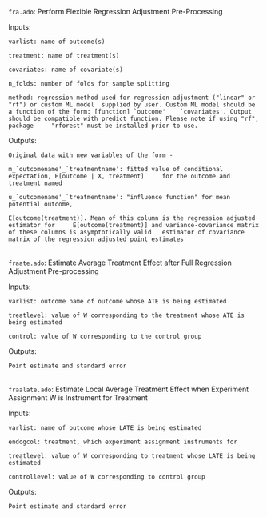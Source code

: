 `fra.ado`: Perform Flexible Regression Adjustment Pre-Processing

Inputs:

	varlist: name of outcome(s)
	
	treatment: name of treatment(s)
	
	covariates: name of covariate(s)
	
	n_folds: number of folds for sample splitting
	
	method: regression method used for regression adjustment ("linear" or "rf") or custom ML model 	supplied by user. Custom ML model should be a function of the form: [function] `outcome' 	`covariates'. Output should be compatible with predict function. Please note if using "rf", package 	"rforest" must be installed prior to use.	
	
Outputs:

	Original data with new variables of the form - 
	
	m_`outcomename'_`treatmentname': fitted value of conditional expectation, E[outcome | X, treatment] 	for the outcome and treatment named
	
	u_`outcomename'_`treatmentname': "influence function" for mean potential outcome,
	
	E[outcome(treatment)]. Mean of this column is the regression adjusted estimator for 	E[outcome(treatment)] and variance-covariance matrix of these columns is asymptotically valid 	estimator of covariance matrix of the regression adjusted point estimates
	
\
`fraate.ado`: Estimate Average Treatment Effect after Full Regression Adjustment Pre-processing

Inputs:

	varlist: outcome name of outcome whose ATE is being estimated
	
	treatlevel: value of W corresponding to the treatment whose ATE is being estimated
	
	control: value of W corresponding to the control group
	

Outputs:

	Point estimate and standard error


\
`fraalate.ado`: Estimate Local Average Treatment Effect when Experiment Assignment W is Instrument for Treatment

Inputs:

	varlist: name of outcome whose LATE is being estimated
	
	endogcol: treatment, which experiment assignment instruments for
	
	treatlevel: value of W corresponding to treatment whose LATE is being estimated
	
	controllevel: value of W corresponding to control group
	

Outputs:

 	Point estimate and standard error
